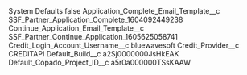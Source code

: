 <?xml version="1.0" encoding="UTF-8"?>
<CustomMetadata xmlns="http://soap.sforce.com/2006/04/metadata" xmlns:xsi="http://www.w3.org/2001/XMLSchema-instance" xmlns:xsd="http://www.w3.org/2001/XMLSchema">
    <label>System Defaults</label>
    <protected>false</protected>
    <values>
        <field>Application_Complete_Email_Template__c</field>
        <value xsi:type="xsd:string">SSF_Partner_Application_Complete_1604092449238</value>
    </values>
    <values>
        <field>Continue_Application_Email_Template__c</field>
        <value xsi:type="xsd:string">SSF_Partner_Continue_Application_1605625058741</value>
    </values>
    <values>
        <field>Credit_Login_Account_Username__c</field>
        <value xsi:type="xsd:string">bluewavesoft</value>
    </values>
    <values>
        <field>Credit_Provider__c</field>
        <value xsi:type="xsd:string">CREDITAPI</value>
    </values>
    <values>
        <field>Default_Build__c</field>
        <value xsi:type="xsd:string">a2Sj0000000JsHkEAK</value>
    </values>
    <values>
        <field>Default_Copado_Project_ID__c</field>
        <value xsi:type="xsd:string">a5r0a000000TSsKAAW</value>
    </values>
</CustomMetadata>
